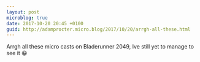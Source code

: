 ```yaml
---
layout: post
microblog: true
date: 2017-10-20 20:45 +0100
guid: http://adamprocter.micro.blog/2017/10/20/arrgh-all-these.html
---
```

Arrgh all these micro casts on Bladerunner 2049, Ive still yet to manage to see it 😀
